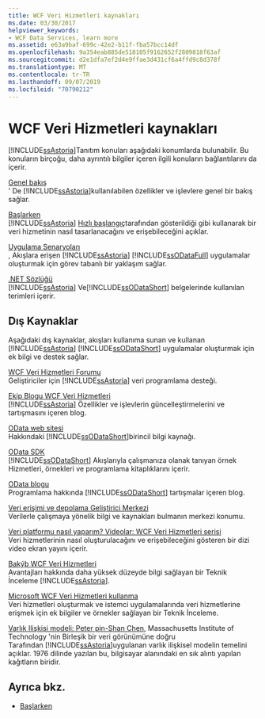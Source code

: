 ```yaml
---
title: WCF Veri Hizmetleri kaynakları
ms.date: 03/30/2017
helpviewer_keywords:
- WCF Data Services, learn more
ms.assetid: e63a9baf-699c-42e2-b11f-fba57bcc14df
ms.openlocfilehash: 9a354eab885de518105f9162652f2809818f63af
ms.sourcegitcommit: d2e1dfa7ef2d4e9ffae3d431cf6a4ffd9c8d378f
ms.translationtype: MT
ms.contentlocale: tr-TR
ms.lasthandoff: 09/07/2019
ms.locfileid: "70790212"
---
```

# <a name="wcf-data-services-resources"></a>WCF Veri Hizmetleri kaynakları
[!INCLUDE[ssAstoria](../../../../includes/ssastoria-md.md)]Tanıtım konuları aşağıdaki konumlarda bulunabilir. Bu konuların birçoğu, daha ayrıntılı bilgiler içeren ilgili konuların bağlantılarını da içerir.  
  
 [Genel bakış](wcf-data-services-overview.md)  
 ' De [!INCLUDE[ssAstoria](../../../../includes/ssastoria-md.md)]kullanılabilen özellikler ve işlevlere genel bir bakış sağlar.  
  
 [Başlarken](../adonet/ef/getting-started.md)  
 [!INCLUDE[ssAstoria](../../../../includes/ssastoria-md.md)] [Hızlı başlangıç](quickstart-wcf-data-services.md)tarafından gösterildiği gibi kullanarak bir veri hizmetinin nasıl tasarlanacağını ve erişebileceğini açıklar.  
  
 [Uygulama Senaryoları](application-scenarios-wcf-data-services.md)  
 , Akışlara erişen [!INCLUDE[ssAstoria](../../../../includes/ssastoria-md.md)] [!INCLUDE[ssODataFull](../../../../includes/ssodatafull-md.md)] uygulamalar oluşturmak için görev tabanlı bir yaklaşım sağlar.  
  
 [.NET Sözlüğü](../../../standard/glossary.md)  
 [!INCLUDE[ssAstoria](../../../../includes/ssastoria-md.md)] Ve[!INCLUDE[ssODataShort](../../../../includes/ssodatashort-md.md)] belgelerinde kullanılan terimleri içerir.  
  
## <a name="external-resources"></a>Dış Kaynaklar  
 Aşağıdaki dış kaynaklar, akışları kullanıma sunan ve kullanan [!INCLUDE[ssAstoria](../../../../includes/ssastoria-md.md)] [!INCLUDE[ssODataShort](../../../../includes/ssodatashort-md.md)] uygulamalar oluşturmak için ek bilgi ve destek sağlar.  
  
 [WCF Veri Hizmetleri Forumu](https://go.microsoft.com/fwlink/?LinkId=150512)  
 Geliştiriciler için [!INCLUDE[ssAstoria](../../../../includes/ssastoria-md.md)] veri programlama desteği.  
  
 [Ekip Blogu WCF Veri Hizmetleri](https://go.microsoft.com/fwlink/?LinkId=150511)  
 [!INCLUDE[ssAstoria](../../../../includes/ssastoria-md.md)] Özellikler ve işlevlerin güncelleştirmelerini ve tartışmasını içeren blog.  
  
 [OData web sitesi](https://go.microsoft.com/fwlink/?LinkID=184554)  
 Hakkındaki [!INCLUDE[ssODataShort](../../../../includes/ssodatashort-md.md)]birincil bilgi kaynağı.  
  
 [OData SDK](https://go.microsoft.com/fwlink/?LinkID=185248)  
 [!INCLUDE[ssODataShort](../../../../includes/ssodatashort-md.md)] Akışlarıyla çalışmanıza olanak tanıyan örnek Hizmetleri, örnekleri ve programlama kitaplıklarını içerir.  
  
 [OData blogu](https://go.microsoft.com/fwlink/?LinkId=185868)  
 Programlama hakkında [!INCLUDE[ssODataShort](../../../../includes/ssodatashort-md.md)] tartışmalar içeren blog.  
  
 [Veri erişimi ve depolama Geliştirici Merkezi](https://go.microsoft.com/fwlink/?LinkId=91903)  
 Verilerle çalışmaya yönelik bilgi ve kaynakları bulmanın merkezi konumu.  
  
 [Veri platformu nasıl yaparım? Videolar: WCF Veri Hizmetleri serisi](https://go.microsoft.com/fwlink/?LinkId=124600)  
 Veri hizmetlerinin nasıl oluşturulacağını ve erişebileceğini gösteren bir dizi video ekran yayını içerir.  
  
 [Bakýþ WCF Veri Hizmetleri](https://go.microsoft.com/fwlink/?LinkID=131074)  
 Avantajları hakkında daha yüksek düzeyde bilgi sağlayan bir Teknik İnceleme [!INCLUDE[ssAstoria](../../../../includes/ssastoria-md.md)].  
  
 [Microsoft WCF Veri Hizmetleri kullanma](https://go.microsoft.com/fwlink/?LinkID=131075)  
 Veri hizmetleri oluşturmak ve istemci uygulamalarında veri hizmetlerine erişmek için ek bilgiler ve örnekler sağlayan bir Teknik İnceleme.  
  
 [Varlık Ilişkisi modeli: Peter pin-Shan Chen,](https://go.microsoft.com/fwlink/?LinkId=91909) Massachusetts Institute of Technology 'nin Birleşik bir veri görünümüne doğru  
 Tarafından [!INCLUDE[ssAstoria](../../../../includes/ssastoria-md.md)]uygulanan varlık ilişkisel modelin temelini açıklar. 1976 dilinde yazılan bu, bilgisayar alanındaki en sık alıntı yapılan kağıtların biridir.  
  
## <a name="see-also"></a>Ayrıca bkz.

- [Başlarken](getting-started-with-wcf-data-services.md)
